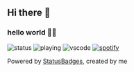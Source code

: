 ## Hi there 👋
### hello world 👋🏾

![status](https://api.statusbadges.me/badge/status/190916650143318016?simple=true)
![playing](https://api.statusbadges.me/badge/playing/190916650143318016)
![vscode](https://api.statusbadges.me/badge/vscode/190916650143318016)
[![spotify](https://api.statusbadges.me/badge/spotify/190916650143318016)](https://api.statusbadges.me/openspotify/190916650143318016)

Powered by [StatusBadges](https://statusbadges.me), created by me

<!--
**advaith1/advaith1** is a ✨ _special_ ✨ repository because its `README.md` (this file) appears on your GitHub profile.

Here are some ideas to get you started:

- 🔭 I’m currently working on ...
- 🌱 I’m currently learning ...
- 👯 I’m looking to collaborate on ...
- 🤔 I’m looking for help with ...
- 💬 Ask me about ...
- 📫 How to reach me: ...
- 😄 Pronouns: ...
- ⚡ Fun fact: ...
-->
